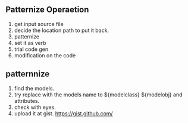 ## Patternize Operaetion

1. get input source file
2. decide the location path to put it back.
3. patternize
4. set it as verb
5. trial code gen
6. modification on the code


## patternnize
1. find the models.
2. try replace with the models name to ${modelclass} ${modelobj} and attributes.
3. check with eyes. 
4. upload it at gist. https://gist.github.com/

